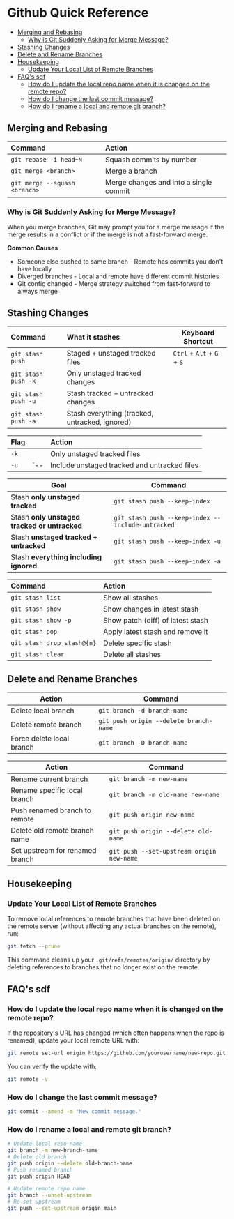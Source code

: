 # Github Quick Reference

- [Merging and Rebasing](#merging-and-rebasing)
    - [Why is Git Suddenly Asking for Merge Message?](#why-is-git-suddenly-asking-for-merge-message)
- [Stashing Changes](#stashing-changes)
- [Delete and Rename Branches](#delete-and-rename-branches)
- [Housekeeping](#housekeeping)
    - [Update Your Local List of Remote Branches](#update-your-local-list-of-remote-branches)
- [FAQ's sdf](#faqs-sdf)
    - [How do I update the local repo name when it is changed on the remote repo?](#how-do-i-update-the-local-repo-name-when-it-is-changed-on-the-remote-repo)
    - [How do I change the last commit message?](#how-do-i-change-the-last-commit-message)
    - [How do I rename a local and remote git branch?](#how-do-i-rename-a-local-and-remote-git-branch)


## Merging and Rebasing

| Command                       | Action                                 |
| :---------------------------- | :------------------------------------- |
| `git rebase -i head~N`        | Squash commits by number               |
| `git merge <branch>`          | Merge a branch                         |
| `git merge --squash <branch>` | Merge changes and into a single commit |

### Why is Git Suddenly Asking for Merge Message?

When you merge branches, Git may prompt you for a merge message if the merge
results in a conflict or if the merge is not a fast-forward merge. 

**Common Causes**
- Someone else pushed to same branch - Remote has commits you don't have locally
- Diverged branches - Local and remote have different commit histories
- Git config changed - Merge strategy switched from fast-forward to always merge

## Stashing Changes

| Command             | What it stashes                                | Keyboard Shortcut          |
| :------------------ | :--------------------------------------------- | -------------------------- |
| `git stash push`    | Staged + unstaged tracked files                | `Ctrl` + `Alt` + `G` + `S` |
| `git stash push -k` | Only unstaged tracked changes                  |                            |
| `git stash push -u` | Stash tracked + untracked changes              |                            |
| `git stash push -a` | Stash everything (tracked, untracked, ignored) |                            |

| Flag |      | Action                                       |
| :--- | :--- | :------------------------------------------- |
| `-k` |      | Only unstaged tracked files                  |
| `-u` | `--     | Include unstaged tracked and untracked files |


<!-- 
| `-a`                  | Include all files, even ignored ones         |
| `--keep-index`        | Stash changes but keep staged files in index |
| `--include-untracked` | Include untracked files in the stash         |
| `--all`               | Include all files, even ignored ones         | -->



| Goal                                         | Command                                           |
| -------------------------------------------- | ------------------------------------------------- |
| Stash **only unstaged tracked**              | `git stash push --keep-index`                     |
| Stash **only unstaged tracked or untracked** | `git stash push --keep-index --include-untracked` |
| Stash **unstaged tracked + untracked**       | `git stash push --keep-index -u`                  |
| Stash **everything including ignored**       | `git stash push --keep-index -a`                  |




| Command                    | Action                            |
| :------------------------- | :-------------------------------- |
| `git stash list`           | Show all stashes                  |
| `git stash show`           | Show changes in latest stash      |
| `git stash show -p`        | Show patch (diff) of latest stash |
| `git stash pop`            | Apply latest stash and remove it  |
| `git stash drop stash@{n}` | Delete specific stash             |
| `git stash clear`          | Delete all stashes                |


## Delete and Rename Branches

| Action                    | Command                                |
| ------------------------- | -------------------------------------- |
| Delete local branch       | `git branch -d branch-name`            |
| Delete remote branch      | `git push origin --delete branch-name` |
| Force delete local branch | `git branch -D branch-name`            |


| Action                          | Command                                   |
| ------------------------------- | ----------------------------------------- |
| Rename current branch           | `git branch -m new-name`                  |
| Rename specific local branch    | `git branch -m old-name new-name`         |
| Push renamed branch to remote   | `git push origin new-name`                |
| Delete old remote branch name   | `git push origin --delete old-name`       |
| Set upstream for renamed branch | `git push --set-upstream origin new-name` |


## Housekeeping

### Update Your Local List of Remote Branches

To remove local references to remote branches that have been deleted on the
remote server (without affecting any actual branches on the remote), run:

```bash
git fetch --prune
```

This command cleans up your `.git/refs/remotes/origin/` directory by deleting
references to branches that no longer exist on the remote.

## FAQ's sdf

### <question>How do I update the local repo name when it is changed on the remote repo?</question>

If the repository's URL has changed (which often happens when the repo is renamed), update your local remote URL with:

```bash
git remote set-url origin https://github.com/yourusername/new-repo.git
```

You can verify the update with:

```bash
git remote -v
```

### <question>How do I change the last commit message?</question>

```bash
git commit --amend -m "New commit message."
```

### <question>How do I rename a local and remote git branch?</question>

```bash
# Update local repo name
git branch -m new-branch-name
# Delete old branch
git push origin --delete old-branch-name
# Push renamed branch
git push origin HEAD

# Update remote repo name
git branch --unset-upstream
# Re-set upstream
git push --set-upstream origin main
```

